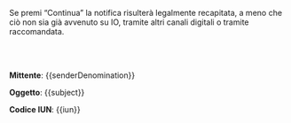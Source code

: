 Se premi “Continua” la notifica risulterà legalmente recapitata, a meno che ciò non sia già avvenuto su IO, 
tramite altri canali digitali o tramite raccomandata.

<br />
<br />

__Mittente__: {{senderDenomination}}

__Oggetto__: {{subject}}

__Codice IUN__: {{iun}}